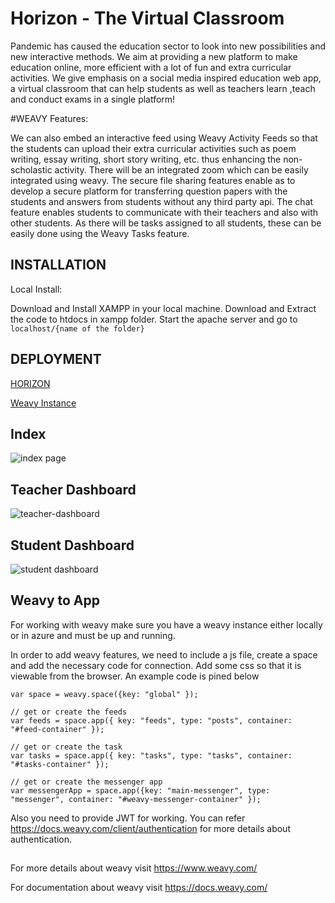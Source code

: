 # Horizon - The Virtual Classroom

Pandemic has caused the education sector to look into new possibilities and new interactive methods. We aim at providing a new platform to make education online, more efficient with a lot of fun and extra curricular activities. We give emphasis on a social media inspired education web app, a virtual classroom that can help students as well as teachers learn ,teach and conduct exams in a single platform!

#WEAVY Features:

We can also embed an interactive feed using Weavy Activity Feeds so that the students can upload their extra curricular activities such as poem writing, essay writing, short story writing, etc. thus enhancing the non-scholastic activity. There will be an integrated zoom which can be easily integrated using weavy. The secure file sharing features enable as to develop a secure platform for transferring question papers with the students and answers from students without any third party api. The chat feature enables students to communicate with their teachers and also with other students. As there will be tasks assigned to all students, these can be easily done using the Weavy Tasks feature.

## INSTALLATION

Local Install:

Download and Install XAMPP in your local machine.
Download and Extract the code to htdocs in xampp folder.
Start the apache server and go to ``` localhost/{name of the folder}``` 

## DEPLOYMENT

[HORIZON](https://horizon-vclass.azurewebsites.net)

[Weavy Instance](https://horizond.azurewebsites.net/)

## Index

![index page](https://user-images.githubusercontent.com/70442264/132801685-080b531a-83f1-4515-9a64-6c35403208f4.png)

## Teacher Dashboard

![teacher-dashboard](https://user-images.githubusercontent.com/70442264/132801722-e2238259-d9bf-4051-9d72-c41034865774.png)

## Student Dashboard

![student dashboard](https://user-images.githubusercontent.com/70442264/132801747-a995ee0a-3b28-4c5f-a68d-4fdfb3fd71ed.png)

## Weavy to App

For working with weavy make sure you have a weavy instance either locally or in azure and must be up and running.

In order to add weavy features, we need to include a js file, create a space and add the necessary code for connection. Add some css so that it is viewable from the browser. An example code is pined below

    var space = weavy.space({key: "global" });
    
    // get or create the feeds
    var feeds = space.app({ key: "feeds", type: "posts", container: "#feed-container" });
    
    // get or create the task
    var tasks = space.app({ key: "tasks", type: "tasks", container: "#tasks-container" });

    // get or create the messenger app
    var messengerApp = space.app({key: "main-messenger", type: "messenger", container: "#weavy-messenger-container" });
 

Also you need to provide JWT for working. You can refer https://docs.weavy.com/client/authentication for more details about authentication.
##
For more details about weavy visit https://www.weavy.com/

For documentation about weavy visit https://docs.weavy.com/
